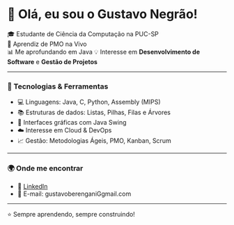 # 👋 Olá, eu sou o Gustavo Negrão!

🎓 Estudante de Ciência da Computação na PUC-SP  
💼 Aprendiz de PMO na Vivo  
📊 Me aprofundando em Java 
💡 Interesse em **Desenvolvimento de Software** e **Gestão de Projetos**

---

### 🚀 Tecnologias & Ferramentas
- 💻 Linguagens: Java, C, Python, Assembly (MIPS)
- 📚 Estruturas de dados: Listas, Pilhas, Filas e Árvores
- 🎨 Interfaces gráficas com Java Swing
- ☁️ Interesse em Cloud & DevOps
- 📈 Gestão: Metodologias Ágeis, PMO, Kanban, Scrum

---

### 🌍 Onde me encontrar
- 💼 [LinkedIn](https://www.linkedin.com/in/gustavo-negrão-421883270)
- 📧 E-mail: gustavoberenganiGgmail.com

---
⭐ Sempre aprendendo, sempre construindo!
